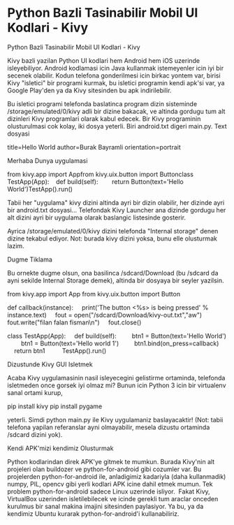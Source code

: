 # Python Bazli Tasinabilir Mobil UI Kodlari - Kivy


Python Bazli Tasinabilir Mobil UI Kodlari - Kivy




Kivy bazli yazilan Python UI kodlari hem Android hem iOS uzerinde isleyebiliyor. Android kodlamasi icin Java kullanmak istemeyenler icin iyi bir secenek olabilir. Kodun telefona gonderilmesi icin birkac yontem var, birisi Kivy "isletici" bir programi kurmak, bu isletici programin kendi apk'si var, ya Google Play'den ya da Kivy sitesinden bu apk indirilebilir.

Bu isletici programi telefonda baslatinca program dizin sisteminde  /storage/emulated/0/kivy adli bir dizine bakacak, ve altinda gordugu tum alt dizinleri Kivy programlari olarak kabul edecek. Bir Kivy programinin olusturulmasi cok kolay, iki dosya yeterli. Biri android.txt digeri main.py. Text dosyasi

title=Hello World
author=Burak Bayramli
orientation=portrait


Merhaba Dunya uygulamasi 

from kivy.app import Appfrom kivy.uix.button import Buttonclass TestApp(App):    def build(self):        return Button(text='Hello World')TestApp().run()

Tabii her "uygulama" kivy dizini altinda ayri bir dizin olabilir, her dizinde ayri bir android.txt dosyasi... Telefondak Kivy Launcher ana dizinde gordugu her alt dizini ayri bir uygulama olarak baslangic listesinde gosterir.

Ayrica /storage/emulated/0/kivy dizini telefonda "Internal storage" denen dizine tekabul ediyor. Not: burada kivy dizini yoksa, bunu elle olusturmak lazim.

Dugme Tiklama

Bu ornekte dugme olsun, ona basilinca /sdcard/Download (bu /sdcard da ayni sekilde Internal Storage demek), altinda bir dosyaya bir seyler yazilsin.

from kivy.app import App
from kivy.uix.button import Button

def callback(instance):
    print('The button <%s> is being pressed' % instance.text)
    fout = open("/sdcard/Download/kivy-out.txt","aw")
    fout.write("filan falan fisman\n")
    fout.close()


class TestApp(App):
    def build(self):
        btn1 = Button(text='Hello World')
        btn1 = Button(text='Hello world 1')
        btn1.bind(on_press=callback)
        return btn1
        
TestApp().run()

Dizustunde Kivy GUI Isletmek

Acaba Kivy uygulamasinin nasil isleyecegini gelistirme ortaminda, telefonda isletmeden once gorsek iyi olmaz mi? Bunun icin Python 3 icin bir virtualenv sanal ortami kurup,

pip install kivy
pip install pygame

yeterli. Simdi python main.py ile Kivy uygulamaniz baslayacaktir! (Not: tabii telefona yapilan referanslar ayni olmayabilir, mesela dizustu ortaminda /sdcard dizini yok).

Kendi APK'mizi kendimiz Olusturmak

Python kodlarindan direk APK'ye gitmek te mumkun. Burada Kivy'nin alt projeleri olan buildozer ve python-for-android gibi cozumler var. Bu projelerden python-for-android ile, anladigimiz kadariyla (daha kullanmadik) numpy, PIL, opencv gibi yerli kodlari APK icine dahil etmek mumun. Tek problem python-for-android sadece Linux uzerinde isliyor.  Fakat Kivy, VirtualBox uzerinden isletilebilecek ve icinde gerekli tum araclar onceden kurulmus bir sanal makina imajini sitesinden paylasiyor. Ya bu, ya da kendimiz Ubuntu kurarak python-for-android'i kullanabiliriz. 




